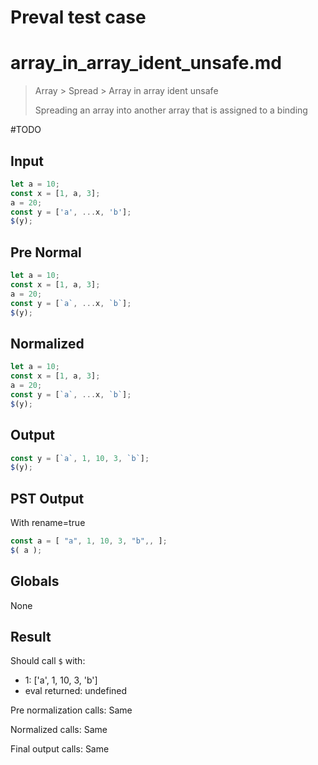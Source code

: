 # Preval test case

# array_in_array_ident_unsafe.md

> Array > Spread > Array in array ident unsafe
>
> Spreading an array into another array that is assigned to a binding

#TODO

## Input

`````js filename=intro
let a = 10;
const x = [1, a, 3];
a = 20;
const y = ['a', ...x, 'b'];
$(y);
`````

## Pre Normal

`````js filename=intro
let a = 10;
const x = [1, a, 3];
a = 20;
const y = [`a`, ...x, `b`];
$(y);
`````

## Normalized

`````js filename=intro
let a = 10;
const x = [1, a, 3];
a = 20;
const y = [`a`, ...x, `b`];
$(y);
`````

## Output

`````js filename=intro
const y = [`a`, 1, 10, 3, `b`];
$(y);
`````

## PST Output

With rename=true

`````js filename=intro
const a = [ "a", 1, 10, 3, "b",, ];
$( a );
`````

## Globals

None

## Result

Should call `$` with:
 - 1: ['a', 1, 10, 3, 'b']
 - eval returned: undefined

Pre normalization calls: Same

Normalized calls: Same

Final output calls: Same

